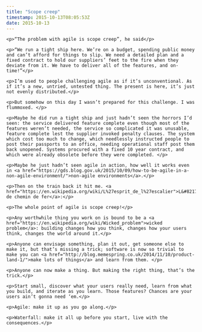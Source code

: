 ```yaml
---
title: "Scope creep"
timestamp: 2015-10-13T08:05:53Z
date: 2015-10-13
---
```


	<p>“The problem with agile is scope creep”, he said</p>

	<p>“We run a tight ship here. We’re on a budget, spending public money and can’t afford for things to slip. We need a detailed plan and a fixed contract to hold our suppliers’ feet to the fire when they deviate from it. We have to deliver all of the features, and on-time!”</p>

	<p>I’m used to people challenging agile as if it’s unconventional. As if it’s a new, untried, untested thing. The present is here, it’s just not evenly distributed.</p>

	<p>But somehow on this day I wasn’t prepared for this challenge. I was flummoxed. </p>

	<p>Maybe he did run a tight ship and just hadn’t seen the horrors I’d seen: the service delivered feature complete even though most of the features weren’t needed, the service so complicated it was unusable, feature complete lest the supplier invoked penalty clauses. The system which cost too much to change, which needlessly instructed people to post their passports to an office, needing operational staff post them back unopened. Systems procured with a fixed 10 year contract, and which were already obsolete before they were completed. </p>

	<p>Maybe he just hadn’t seen agile in action, how well it works even in <a href="https://gds.blog.gov.uk/2015/10/09/how-to-be-agile-in-a-non-agile-environment/">non-agile environments</a>.</p>

	<p>Then on the train back it hit me. <a href="https://en.wikipedia.org/wiki/L%27esprit_de_l%27escalier">L&#8217;esprit de chemin de fer</a>:</p>

	<p>The whole point of agile is scope creep!</p>

	<p>Any worthwhile thing you work on is bound to be a <a href="https://en.wikipedia.org/wiki/Wicked_problem">wicked problem</a>: building changes how you think, changes how your users think, changes the world around it.</p>

	<p>Anyone can envisage something, plan it out, get someone else to make it, but that’s missing a trick; software is now so trivial to make you can <a href="http://blog.memespring.co.uk/2014/11/10/product-land-1/">make lots of things</a> and learn from them. </p>

	<p>Anyone can now make a thing. But making the right thing, that’s the trick.</p>

	<p>Start small, discover what your users really need, learn from what you build, and iterate as you learn. Those features? Chances are your users ain’t gonna need ‘em.</p>

	<p>Agile: make it up as you go along.</p>

	<p>Waterfall: make it all up before you start, live with the consequences.</p>